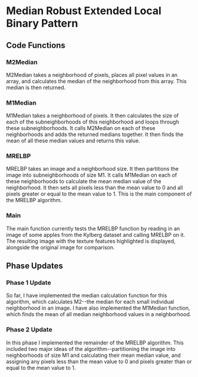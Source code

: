  # Median Robust Extended Local Binary Pattern
 
 ## Code Functions

### M2Median
M2Median takes a neighborhood of pixels, places all pixel values in an array, and calculates the median of the neighborhood from this array. This median is then returned.

### M1Median
M1Median takes a neighborhood of pixels. It then calculates the size of each of the subneighborhoods of this neighborhood and loops through these subneighborhoods. It calls M2Median on each of these neighborhoods and adds the returned medians together. It then finds the mean of all these median values and returns this value.

### MRELBP
MRELBP takes an image and a neighborhood size. It then partitions the image into subneighborhoods of size M1. It calls M1Median on each of these neighborhoods to calculate the mean median value of the neighborhood. It then sets all pixels less than the mean value to 0 and all pixels greater or equal to the mean value to 1. This is the main component of the MRELBP algorithm.

### Main
The main function currently tests the MRELBP function by reading in an image of some apples from the Kylberg dataset and calling MRELBP on it. The resulting image with the texture features highlighted is displayed, alongside the original image for comparison.

## Phase Updates
### Phase 1 Update
So far, I have implemented the median calculation function for this algorithm, which calculates M2--the median for each small individual neighborhood in an image. I have also implemented the M1Median function, which finds the mean of all median neighborhood values in a neighborhood.

### Phase 2 Update
In this phase I implemented the remainder of the MRELBP algorithm. This included two major ideas of the algorithm--partitioning the image into neighborhoods of size M1 and calculating their mean median value, and assigning any pixels less than the mean value to 0 and pixels greater than or equal to the mean value to 1.

